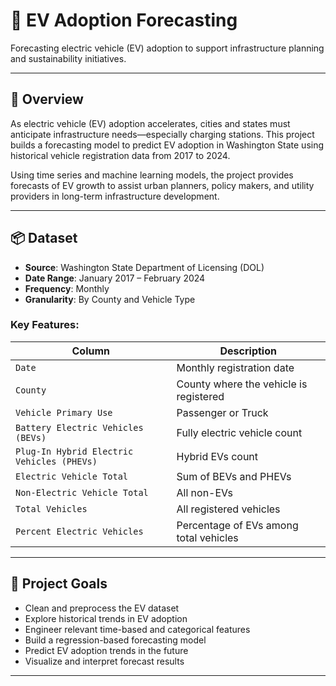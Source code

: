# 🔋 EV Adoption Forecasting

Forecasting electric vehicle (EV) adoption to support infrastructure planning and sustainability initiatives.

---

## 📘 Overview

As electric vehicle (EV) adoption accelerates, cities and states must anticipate infrastructure needs—especially charging stations. This project builds a forecasting model to predict EV adoption in Washington State using historical vehicle registration data from 2017 to 2024.

Using time series and machine learning models, the project provides forecasts of EV growth to assist urban planners, policy makers, and utility providers in long-term infrastructure development.

---

## 📦 Dataset

- **Source**: Washington State Department of Licensing (DOL)
- **Date Range**: January 2017 – February 2024
- **Frequency**: Monthly
- **Granularity**: By County and Vehicle Type

### Key Features:
| Column | Description |
|--------|-------------|
| `Date` | Monthly registration date |
| `County` | County where the vehicle is registered |
| `Vehicle Primary Use` | Passenger or Truck |
| `Battery Electric Vehicles (BEVs)` | Fully electric vehicle count |
| `Plug-In Hybrid Electric Vehicles (PHEVs)` | Hybrid EVs count |
| `Electric Vehicle Total` | Sum of BEVs and PHEVs |
| `Non-Electric Vehicle Total` | All non-EVs |
| `Total Vehicles` | All registered vehicles |
| `Percent Electric Vehicles` | Percentage of EVs among total vehicles |

---

## 🎯 Project Goals

- Clean and preprocess the EV dataset
- Explore historical trends in EV adoption
- Engineer relevant time-based and categorical features
- Build a regression-based forecasting model
- Predict EV adoption trends in the future
- Visualize and interpret forecast results

---
